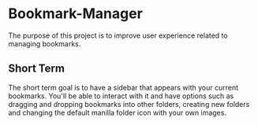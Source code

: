 # Bookmark-Manager

The purpose of this project is to improve user experience related to managing bookmarks.

## Short Term
The short term goal is to have a sidebar that appears with your current bookmarks. You'll be able to interact with it and have options such as dragging and dropping bookmarks
into other folders, creating new folders and changing the default manilla folder icon with your own images.
